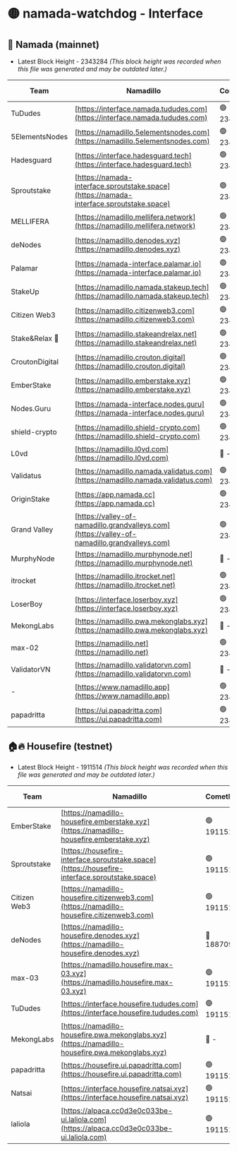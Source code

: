 # 🟡 namada-watchdog - Interface

## 🚀 Namada (mainnet)
- Latest Block Height - 2343284 *(This block height was recorded when this file was generated and may be outdated later.)*

| Team | Namadillo | CometBFT | Indexer | MASP Indexer |
|-|-|-|-|-|
| TuDudes | [https://interface.namada.tududes.com](https://interface.namada.tududes.com) | 🟢 2343267 | 🟢 2343267 | 🟢 2343267 |
| 5ElementsNodes | [https://namadillo.5elementsnodes.com](https://namadillo.5elementsnodes.com) | 🟢 2343267 | 🟢 2343267 | 🟢 2343267 |
| Hadesguard | [https://interface.hadesguard.tech](https://interface.hadesguard.tech) | 🟢 2343268 | 🟢 2343268 | 🟢 2343268 |
| Sproutstake | [https://namada-interface.sproutstake.space](https://namada-interface.sproutstake.space) | 🟢 2343268 | 🟢 2343268 | 🟢 2343268 |
| MELLIFERA | [https://namadillo.mellifera.network](https://namadillo.mellifera.network) | 🟢 2343269 | 🟢 2343269 | 🟢 2343269 |
| deNodes | [https://namadillo.denodes.xyz](https://namadillo.denodes.xyz) | 🟢 2343270 | 🟢 2343270 | 🟢 2343270 |
| Palamar | [https://namada-interface.palamar.io](https://namada-interface.palamar.io) | 🟢 2343270 | 🟢 2343270 | 🟢 2343270 |
| StakeUp | [https://namadillo.namada.stakeup.tech](https://namadillo.namada.stakeup.tech) | 🟢 2343271 | 🟢 2343271 | 🟢 2343271 |
| Citizen Web3 | [https://namadillo.citizenweb3.com](https://namadillo.citizenweb3.com) | 🟢 2343272 | 🟢 2343271 | 🟢 2343272 |
| Stake&Relax 🦥 | [https://namadillo.stakeandrelax.net](https://namadillo.stakeandrelax.net) | 🟢 2343272 | 🟢 2343272 | 🟢 2343272 |
| CroutonDigital | [https://namadillo.crouton.digital](https://namadillo.crouton.digital) | 🟢 2343273 | 🟢 2343273 | 🟢 2343273 |
| EmberStake | [https://namadillo.emberstake.xyz](https://namadillo.emberstake.xyz) | 🟢 2343273 | 🟢 2343273 | 🟢 2343273 |
| Nodes.Guru | [https://namada-interface.nodes.guru](https://namada-interface.nodes.guru) | 🟢 2343274 | 🟢 2343274 | 🟢 2343274 |
| shield-crypto | [https://namadillo.shield-crypto.com](https://namadillo.shield-crypto.com) | 🟢 2343274 | 🟢 2343274 | 🟢 2343274 |
| L0vd | [https://namadillo.l0vd.com](https://namadillo.l0vd.com) | 🔴 - | 🔴 - | 🔴 - |
| Validatus | [https://namadillo.namada.validatus.com](https://namadillo.namada.validatus.com) | 🟢 2343277 | 🔴 2340418 | 🔴 2177377 |
| OriginStake | [https://app.namada.cc](https://app.namada.cc) | 🟢 2343278 | 🟢 2343277 | 🟢 2343277 |
| Grand Valley | [https://valley-of-namadillo.grandvalleys.com](https://valley-of-namadillo.grandvalleys.com) | 🟢 2343278 | 🟢 2343278 | 🟢 2343278 |
| MurphyNode | [https://namadillo.murphynode.net](https://namadillo.murphynode.net) | 🔴 - | 🔴 - | 🔴 - |
| itrocket | [https://namadillo.itrocket.net](https://namadillo.itrocket.net) | 🟢 2343281 | 🟢 2343281 | 🟢 2343281 |
| LoserBoy | [https://interface.loserboy.xyz](https://interface.loserboy.xyz) | 🟢 2343281 | 🟢 2343281 | 🟢 2343281 |
| MekongLabs | [https://namadillo.pwa.mekonglabs.xyz](https://namadillo.pwa.mekonglabs.xyz) | 🔴 - | 🔴 - | 🔴 - |
| max-02 | [https://namadillo.net](https://namadillo.net) | 🟢 2343282 | 🟢 2343282 | 🟢 2343281 |
| ValidatorVN | [https://namadillo.validatorvn.com](https://namadillo.validatorvn.com) | 🔴 - | 🔴 - | 🔴 - |
| - | [https://www.namadillo.app](https://www.namadillo.app) | 🟢 2343283 | 🟢 2343282 | 🟢 2343282 |
| papadritta | [https://ui.papadritta.com](https://ui.papadritta.com) | 🟢 2343284 | 🟢 2343284 | 🟢 2343284 |

## 🏠🔥 Housefire (testnet)
- Latest Block Height - 1911514 *(This block height was recorded when this file was generated and may be outdated later.)*

| Team | Namadillo | CometBFT | Indexer | MASP Indexer |
|-|-|-|-|-|
| EmberStake | [https://namadillo-housefire.emberstake.xyz](https://namadillo-housefire.emberstake.xyz) | 🟢 1911511 | 🟢 1911511 | 🟢 1911511 |
| Sproutstake | [https://housefire-interface.sproutstake.space](https://housefire-interface.sproutstake.space) | 🟢 1911511 | 🟢 1911511 | 🟢 1911511 |
| Citizen Web3 | [https://namadillo-housefire.citizenweb3.com](https://namadillo-housefire.citizenweb3.com) | 🟢 1911512 | 🔴 1887621 | 🟢 1911511 |
| deNodes | [https://namadillo-housefire.denodes.xyz](https://namadillo-housefire.denodes.xyz) | 🔴 1887095 | 🔴 1887095 | 🔴 1887095 |
| max-03 | [https://namadillo.housefire.max-03.xyz](https://namadillo.housefire.max-03.xyz) | 🟢 1911512 | 🟢 1911512 | 🟢 1911512 |
| TuDudes | [https://interface.housefire.tududes.com](https://interface.housefire.tududes.com) | 🟢 1911513 | 🔴 1896505 | 🟢 1911513 |
| MekongLabs | [https://namadillo-housefire.pwa.mekonglabs.xyz](https://namadillo-housefire.pwa.mekonglabs.xyz) | 🔴 - | 🔴 - | 🔴 - |
| papadritta | [https://housefire.ui.papadritta.com](https://housefire.ui.papadritta.com) | 🟢 1911513 | 🟢 1911513 | 🟢 1911513 |
| Natsai | [https://interface.housefire.natsai.xyz](https://interface.housefire.natsai.xyz) | 🟢 1911514 | 🟢 1911514 | 🟢 1911514 |
| laliola | [https://alpaca.cc0d3e0c033be-ui.laliola.com](https://alpaca.cc0d3e0c033be-ui.laliola.com) | 🟢 1911514 | 🟢 1911514 | 🟢 1911514 |

